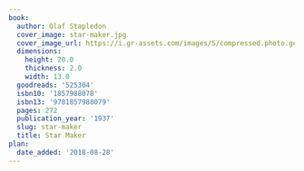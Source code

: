 ```yaml
---
book:
  author: Olaf Stapledon
  cover_image: star-maker.jpg
  cover_image_url: https://i.gr-assets.com/images/S/compressed.photo.goodreads.com/books/1328048540l/525304._SX98_.jpg
  dimensions:
    height: 20.0
    thickness: 2.0
    width: 13.0
  goodreads: '525304'
  isbn10: '1857988078'
  isbn13: '9781857988079'
  pages: 272
  publication_year: '1937'
  slug: star-maker
  title: Star Maker
plan:
  date_added: '2018-08-28'
---
```

